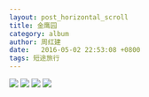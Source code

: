```yaml
---
layout: post_horizontal_scroll
title: 金鹰园
category: album
author: 周红建
date:   2016-05-02 22:53:08 +0800
tags: 短途旅行
---
```

<img src="http://o6r75vmbt.bkt.clouddn.com/1.jpg">

<img src="http://o6r75vmbt.bkt.clouddn.com/2.jpg">

<img src="http://o6r75vmbt.bkt.clouddn.com/8.jpg">

<img src="http://o6r75vmbt.bkt.clouddn.com/9.jpg">
